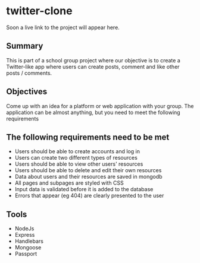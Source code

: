# twitter-clone

Soon a live link to the project will appear here.

## Summary
This is part of a school group project where our objective is to create a Twitter-like app where users can create posts, comment and like other posts / comments.

## Objectives
Come up with an idea for a platform or web application with your group. The application can be almost anything, but you need to meet the following requirements

## The following requirements need to be met
<ul>
  <li>Users should be able to create accounts and log in</li>
  <li>Users can create two different types of resources</li>
  <li>Users should be able to view other users' resources</li>
  <li>Users should be able to delete and edit their own resources</li>
  <li>Data about users and their resources are saved in mongodb</li>
  <li>All pages and subpages are styled with CSS</li>
  <li>Input data is validated before it is added to the database</li>
  <li>Errors that appear (eg 404) are clearly presented to the user</li>
</ul>

## Tools

<ul>
  <li>NodeJs</li>
  <li>Express</li>
  <li>Handlebars</li>
  <li>Mongoose</li>
  <li>Passport</li>
</ul>
